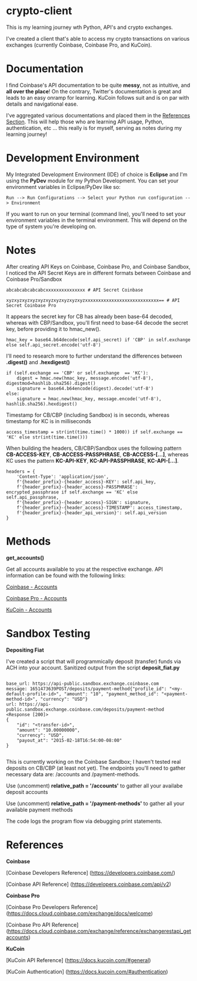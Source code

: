 # crypto-client

This is my learning journey wth Python, API's and crypto exchanges.

I've created a client that's able to access my crypto transactions on various exchanges (currently Coinbase, Coinbase Pro, and KuCoin).  

# Documentation

I find Coinbase's API documentation to be quite **messy**, not as intuitive, and **all over the place**! On the contrary, Twitter's documentation is great and leads to an easy onramp for learning. KuCoin follows suit and is on par with details and navigational ease.

I've aggregated various documentations and placed them in the [References Section](#references). This will help those who are learning API usage, Python, authentication, etc ... this really is for myself, serving as notes during my learning journey!

# Development Environment

My Integrated Development Environment (IDE) of choice is **Eclipse** and I'm using the **PyDev** module for my Python Development. You can set your environment variables in Eclipse/PyDev like so:

```
Run --> Run Configurations --> Select your Python run configuration --> Environment 
```

If you want to run on your terminal (command line), you'll need to set your environment variables in the terminal environment. This will depend on the type of system you're developing on. 

# Notes

After creating API Keys on Coinbase, Coinbase Pro, and Coinbase Sandbox, I noticed the API Secret Keys are in different formats between Coinbase and Coinbase Pro/Sandbox

```
abcabcabcabcabcxxxxxxxxxxxxxxx # API Secret Coinbase
```
```
xyzxyzxyzxyzxyzxyzxyzxyzxyzxyzxxxxxxxxxxxxxxxxxxxxxxxxxxxx== # API Secret Coinbase Pro
```

It appears the secret key for CB has already been base-64 decoded, whereas with CBP/Sandbox, you'll first need to base-64 decode the secret key, before providing it to hmac_new(). 

```
hmac_key = base64.b64decode(self.api_secret) if 'CBP' in self.exchange else self.api_secret.encode('utf-8')
```

I'll need to research more to further understand the differences between **.digest()** and **.hexdigest()**

```
if (self.exchange == 'CBP' or self.exchange  == 'KC'):
	digest = hmac.new(hmac_key, message.encode('utf-8'), digestmod=hashlib.sha256).digest()
	signature = base64.b64encode(digest).decode('utf-8')
else:
	signature = hmac.new(hmac_key, message.encode('utf-8'), hashlib.sha256).hexdigest()
```

Timestamp for CB/CBP (including Sandbox) is in seconds, whereas timestamp for KC is in milliseconds

```
access_timestamp = str(int(time.time() * 1000)) if self.exchange == 'KC' else str(int(time.time()))
```
When building the headers, CB/CBP/Sandbox uses the following pattern **CB-ACCESS-KEY**, **CB-ACCESS-PASSPHRASE**, **CB-ACCESS-[...]**, whereas KC uses the pattern **KC-API-KEY**, **KC-API-PASSPHRASE**, **KC-API-[...]**.

```
headers = {
	'Content-Type': 'application/json',
	f'{header_prefix}-{header_access}-KEY': self.api_key,
	f'{header_prefix}-{header_access}-PASSPHRASE': encrypted_passphrase if self.exchange == 'KC' else self.api_passphrase,
	f'{header_prefix}-{header_access}-SIGN': signature,
	f'{header_prefix}-{header_access}-TIMESTAMP': access_timestamp,
	f'{header_prefix}-{header_api_version}': self.api_version
}
```

# Methods

**get_accounts()** 

Get all accounts available to you at the respective exchange. API information can be found with the following links:

[Coinbase - Accounts](https://developers.coinbase.com/api/v2#list-accounts)

[Coinbase Pro - Accounts](https://docs.cloud.coinbase.com/exchange/reference/exchangerestapi_getaccounts)

[KuCoin - Accounts](https://docs.kucoin.com/#list-accounts)

# Sandbox Testing

**Depositing Fiat**

I've created a script that will programmically deposit (transfer) funds via ACH into your account. Sanitized output from the script **deposit_fiat.py**

```
	
base_url: https://api-public.sandbox.exchange.coinbase.com
message: 1651473639POST/deposits/payment-method{"profile_id": "<my-default-profile-id>", "amount": "10", "payment_method_id": "<payment-method-id>", "currency": "USD"}
url: https://api-public.sandbox.exchange.coinbase.com/deposits/payment-method
<Response [200]>
{
    "id": "<transfer-id>",
    "amount": "10.00000000",
    "currency": "USD",
    "payout_at": "2015-02-18T16:54:00-08:00"
}
	
```

This is currently working on the Coinbase Sandbox; I haven't tested real deposits on CB/CBP (at least not yet). The endpoints you'll need to gather necessary data are: /accounts and /payment-methods. 

Use (uncomment) **relative_path = '/accounts'** to gather all your availabe deposit accounts

Use (uncomment) **relative_path = '/payment-methods'** to gather all your available payment methods

The code logs the program flow via debugging print statements. 

# References

**Coinbase**

[Coinbase Developers Reference] (https://developers.coinbase.com/)

[Coinbase API Reference] (https://developers.coinbase.com/api/v2)

**Coinbase Pro**

[Coinbase Pro Developers Reference] (https://docs.cloud.coinbase.com/exchange/docs/welcome)

[Coinbase Pro API Reference] (https://docs.cloud.coinbase.com/exchange/reference/exchangerestapi_getaccounts)

**KuCoin**

[KuCoin API Reference] (https://docs.kucoin.com/#general)

[KuCoin Authentication] (https://docs.kucoin.com/#authentication)
